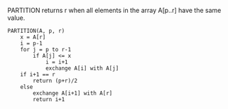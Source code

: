 PARTITION returns r when all elements in the array A[p..r] have the same value.

```
PARTITION(A, p, r)
    x = A[r]
    i = p-1
    for j = p to r-1
        if A[j] <= x
            i = i+1
            exchange A[i] with A[j]
    if i+1 == r
        return (p+r)/2
    else
        exchange A[i+1] with A[r]
        return i+1
```
